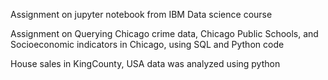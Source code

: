  Assignment on jupyter notebook from IBM Data science course

Assignment on Querying Chicago crime data, Chicago Public Schools, and Socioeconomic indicators in Chicago, using SQL and Python code

House sales in KingCounty, USA data was analyzed using python
